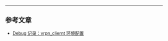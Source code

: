 
---
## 参考文章

+ [Debug 记录：vrpn_cliernt 环境配置](https://blog.csdn.net/Panda2412/article/details/132153487)